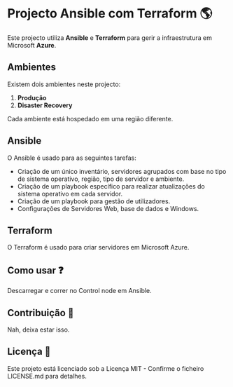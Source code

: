 # Projecto Ansible com Terraform :earth_americas:

Este projecto utiliza **Ansible** e **Terraform** para gerir a infraestrutura em Microsoft **Azure**.

## Ambientes

Existem dois ambientes neste projecto:

1. **Produção**
2. **Disaster Recovery**

Cada ambiente está hospedado em uma região diferente.

## Ansible

O Ansible é usado para as seguintes tarefas:

- Criação de um único inventário, servidores agrupados com base no tipo de sistema operativo, região, tipo de servidor e ambiente.
- Criação de um playbook específico para realizar atualizações do sistema operativo em cada servidor.
- Criação de um playbook para gestão de utilizadores.
- Configurações de Servidores Web, base de dados e Windows.

## Terraform 

O Terraform é usado para criar servidores em Microsoft Azure.

## Como usar :question:

Descarregar e correr no Control node em Ansible.

## Contribuição  :handshake:

Nah, deixa estar isso.

## Licença :scroll:

Este projeto está licenciado sob a Licença MIT - Confirme o ficheiro LICENSE.md para detalhes.

